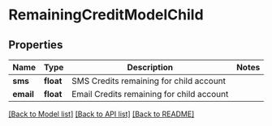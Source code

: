 # RemainingCreditModelChild

## Properties
Name | Type | Description | Notes
------------ | ------------- | ------------- | -------------
**sms** | **float** | SMS Credits remaining for child account | 
**email** | **float** | Email Credits remaining for child account | 

[[Back to Model list]](../README.md#documentation-for-models) [[Back to API list]](../README.md#documentation-for-api-endpoints) [[Back to README]](../README.md)

